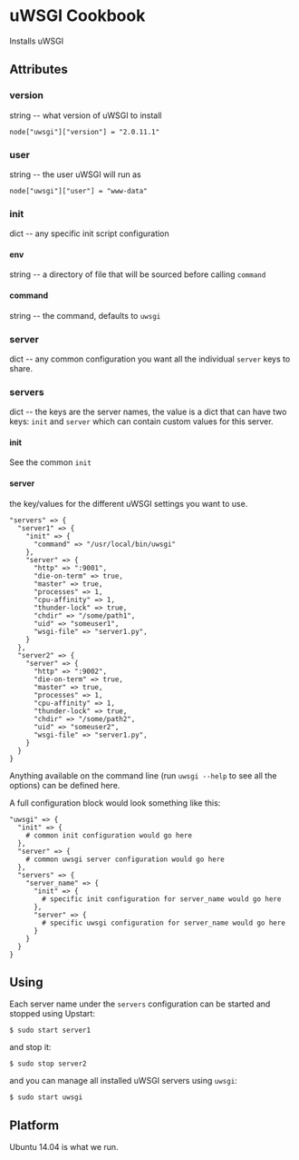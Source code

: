 # uWSGI Cookbook

Installs uWSGI


## Attributes


### version

string -- what version of uWSGI to install

    node["uwsgi"]["version"] = "2.0.11.1"


### user

string -- the user uWSGI will run as

    node["uwsgi"]["user"] = "www-data"

### init

dict -- any specific init script configuration

#### env

string -- a directory of file that will be sourced before calling `command`

#### command

string -- the command, defaults to `uwsgi`


### server

dict -- any common configuration you want all the individual `server` keys to share.

### servers

dict -- the keys are the server names, the value is a dict that can have two keys: `init` and `server` which can contain custom values for this server.

#### init

See the common `init`

#### server

the key/values for the different uWSGI settings you want to use.

    "servers" => {
      "server1" => {
        "init" => {
          "command" => "/usr/local/bin/uwsgi"
        },
        "server" => {
          "http" => ":9001",
          "die-on-term" => true,
          "master" => true,
          "processes" => 1,
          "cpu-affinity" => 1,
          "thunder-lock" => true,
          "chdir" => "/some/path1",
          "uid" => "someuser1",
          "wsgi-file" => "server1.py",
        }
      },
      "server2" => {
        "server" => {
          "http" => ":9002",
          "die-on-term" => true,
          "master" => true,
          "processes" => 1,
          "cpu-affinity" => 1,
          "thunder-lock" => true,
          "chdir" => "/some/path2",
          "uid" => "someuser2",
          "wsgi-file" => "server1.py",
        }
      }
    }

Anything available on the command line (run `uwsgi --help` to see all the options) can be defined here.

A full configuration block would look something like this:

    "uwsgi" => {
      "init" => {
        # common init configuration would go here
      },
      "server" => {
        # common uwsgi server configuration would go here
      },
      "servers" => {
        "server_name" => {
          "init" => {
            # specific init configuration for server_name would go here
          },
          "server" => {
            # specific uwsgi configuration for server_name would go here
          }
        }
      }
    }


## Using 

Each server name under the `servers` configuration can be started and stopped using Upstart:

    $ sudo start server1

and stop it:

    $ sudo stop server2

and you can manage all installed uWSGI servers using `uwsgi`:

    $ sudo start uwsgi


## Platform

Ubuntu 14.04 is what we run.

